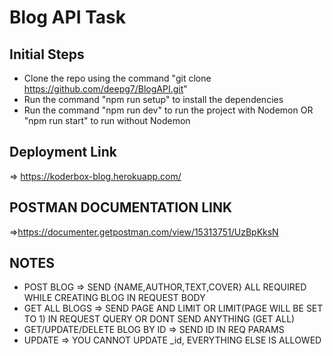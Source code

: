 # Blog API Task

## Initial Steps

- Clone the repo using the command "git clone https://github.com/deepg7/BlogAPI.git"
- Run the command "npm run setup" to install the dependencies
- Run the command "npm run dev" to run the project with Nodemon OR "npm run start" to run without Nodemon

## Deployment Link

=> https://koderbox-blog.herokuapp.com/

## POSTMAN DOCUMENTATION LINK

=>https://documenter.getpostman.com/view/15313751/UzBpKksN

## NOTES

- POST BLOG => SEND {NAME,AUTHOR,TEXT,COVER} ALL REQUIRED WHILE CREATING BLOG IN REQUEST BODY
- GET ALL BLOGS => SEND PAGE AND LIMIT OR LIMIT(PAGE WILL BE SET TO 1) IN REQUEST QUERY OR DONT SEND ANYTHING (GET ALL)
- GET/UPDATE/DELETE BLOG BY ID => SEND ID IN REQ PARAMS
- UPDATE => YOU CANNOT UPDATE \_id, EVERYTHING ELSE IS ALLOWED
